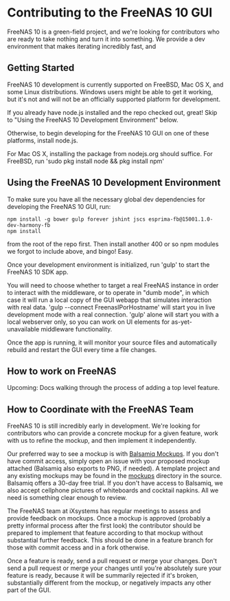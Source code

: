 # Contributing to the FreeNAS 10 GUI

FreeNAS 10 is a green-field project, and we're looking for contributors who are
ready to take nothing and turn it into something. We provide a dev environment
that makes iterating incredibly fast, and

## Getting Started

FreeNAS 10 development is currently supported on FreeBSD, Mac OS X, and some
Linux distributions. Windows users might be able to get it working, but it's not
and will not be an officially supported platform for development.

If you already have node.js installed and the repo checked out, great! Skip to
"Using the FreeNAS 10 Development Environment" below.

Otherwise, to begin developing for the FreeNAS 10 GUI on one of these platforms,
install node.js.

For Mac OS X, installing the package from nodejs.org should suffice.
For FreeBSD, run 'sudo pkg install node && pkg install npm'

## Using the FreeNAS 10 Development Environment

To make sure you have all the necessary global dev dependencies for developing
the FreeNAS 10 GUI, run:

    npm install -g bower gulp forever jshint jscs esprima-fb@15001.1.0-dev-harmony-fb
    npm install

from the root of the repo first.  Then install another 400 or so npm modules
we forgot to include above, and bingo!  Easy.

Once your development environment is initialized, run 'gulp' to start the
FreeNAS 10 SDK app.

You will need to choose whether to target a real FreeNAS instance in order to
interact with the middleware, or to operate in "dumb mode", in which case it
will run a local copy of the GUI webapp that simulates interaction with real
data. 'gulp --connect FreenasIPorHostname' will start you in live development
mode with a real connection. 'gulp' alone will start you with a local webserver
only, so you can work on UI elements for as-yet-unavailable middleware
functionality.

Once the app is running, it will monitor your source files and automatically
rebuild and restart the GUI every time a file changes.

## How to work on FreeNAS

Upcoming: Docs walking through the process of adding a top level feature.

## How to Coordinate with the FreeNAS Team

FreeNAS 10 is still incredibly early in development. We're looking for
contributors who can provide a concrete mockup for a given feature, work with us
to refine the mockup, and then implement it independently.

Our preferred way to see a mockup is with
[Balsamiq Mockups](https://balsamiq.com/). If you don't have commit access,
simply open an issue with your proposed mockup attached (Balsamiq also exports
to PNG, if needed). A template project and any existing mockups may be found in
the [mockups](https://github.com/freenas/gui/tree/master/mockups) directory in
the source. Balsamiq offers a 30-day free trial. If you don't have access to
Balsamiq, we also accept cellphone pictures of whiteboards and cocktail napkins.
All we need is something clear enough to review.

The FreeNAS team at iXsystems has regular meetings to assess and provide
feedback on mockups. Once a mockup is approved (probably a pretty informal
process after the first look) the contributor should be prepared to implement
that feature according to that mockup without substantial further feedback. This
should be done in a feature branch for those with commit access and in a fork
otherwise.

Once a feature is ready, send a pull request or merge your changes. Don't send
a pull request or merge your changes until you're absolutely sure your feature
is ready, because it will be summarily rejected if it's broken, substantially
different from the mockup, or negatively impacts any other part of the GUI.
